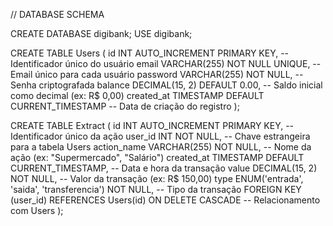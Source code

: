 // DATABASE SCHEMA

CREATE DATABASE digibank;
USE digibank;

CREATE TABLE Users (
    id INT AUTO_INCREMENT PRIMARY KEY, -- Identificador único do usuário
    email VARCHAR(255) NOT NULL UNIQUE, -- Email único para cada usuário
    password VARCHAR(255) NOT NULL, -- Senha criptografada
    balance DECIMAL(15, 2) DEFAULT 0.00, -- Saldo inicial como decimal (ex: R$ 0,00)
    created_at TIMESTAMP DEFAULT CURRENT_TIMESTAMP -- Data de criação do registro
);

CREATE TABLE Extract (
    id INT AUTO_INCREMENT PRIMARY KEY, -- Identificador único da ação
    user_id INT NOT NULL, -- Chave estrangeira para a tabela Users
    action_name VARCHAR(255) NOT NULL, -- Nome da ação (ex: "Supermercado", "Salário")
    created_at TIMESTAMP DEFAULT CURRENT_TIMESTAMP, -- Data e hora da transação
    value DECIMAL(15, 2) NOT NULL, -- Valor da transação (ex: R$ 150,00)
    type ENUM('entrada', 'saida', 'transferencia') NOT NULL, -- Tipo da transação
    FOREIGN KEY (user_id) REFERENCES Users(id) ON DELETE CASCADE -- Relacionamento com Users
);

